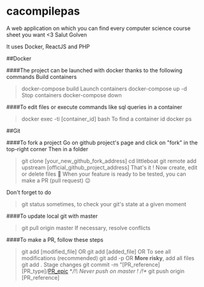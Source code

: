# cacompilepas
A web application on which you can find every computer science course sheet you want &lt;3
Salut
Golven

It uses Docker, ReactJS and PHP

##Docker

####The project can be launched with docker thanks to the following commands
Build containers
> docker-compose build
Launch containers
> docker-compose up -d
Stop containers
> docker-compose down

####To edit files or execute commands like sql queries in a container
> docker exec -ti [container_id] bash
To find a container id
> docker ps


##Git

####To fork a project
Go on github project's page and click on "fork" in the top-right corner
Then in a folder 
> git clone [your_new_github_fork_address]
> cd littleboat
> git remote add upstream [official_github_project_address]
That's it ! Now create, edit or delete files :clap:
When your feature is ready to be tested, you can make a PR (pull request) :wink:

Don't forget to do
> git status
sometimes, to check your git's state at a given moment

####To update local git with master
> git pull origin master
If necessary, resolve conflicts

####To make a PR, follow these steps
> git add [modified_file]
OR
> git add [added_file]
OR
To see all modifications (recommended)
> git add -p
OR
**More risky**, add all files
> git add .
Stage changes
> git commit -m "[PR_reference] [PR_type]/[PR_epic]([PR_domain])
**/!\ Never push on master ! /!\**
> git push origin [PR_reference]

